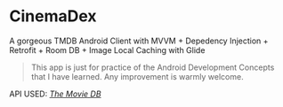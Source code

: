 # CinemaDex
A gorgeous TMDB Android Client with MVVM + Depedency Injection + Retrofit + Room DB + Image Local Caching with Glide

> This app is just for practice of the Android Development Concepts that I have learned. Any improvement is warmly welcome.

API USED: [*The Movie DB*](https://developers.themoviedb.org/4/)
